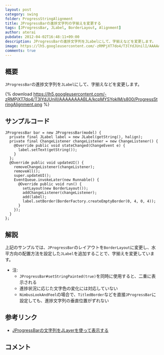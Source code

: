 ```yaml
---
layout: post
category: swing
folder: ProgressStringAlignment
title: JProgressBarの進捗文字列の字揃えを変更する
tags: [JProgressBar, JLabel, BorderLayout, Alignment]
author: aterai
pubdate: 2012-04-02T16:48:11+09:00
description: JProgressBarの進捗文字列をJLabelにして、字揃えなどを変更します。
image: https://lh5.googleusercontent.com/-zRMPjXT7do4/T3lYdJUnilI/AAAAAAAABLA/kcpMYSYoklM/s800/ProgressStringAlignment.png
comments: true
---
```

## 概要
`JProgressBar`の進捗文字列を`JLabel`にして、字揃えなどを変更します。

{% download https://lh5.googleusercontent.com/-zRMPjXT7do4/T3lYdJUnilI/AAAAAAAABLA/kcpMYSYoklM/s800/ProgressStringAlignment.png %}

## サンプルコード
<pre class="prettyprint"><code>JProgressBar bar = new JProgressBar(model) {
  private final JLabel label = new JLabel(getString(), halign);
  private final ChangeListener changeListener = new ChangeListener() {
    @Override public void stateChanged(ChangeEvent e) {
      label.setText(getString());
    }
  };
  @Override public void updateUI() {
    removeChangeListener(changeListener);
    removeAll();
    super.updateUI();
    EventQueue.invokeLater(new Runnable() {
      @Override public void run() {
        setLayout(new BorderLayout());
        addChangeListener(changeListener);
        add(label);
        label.setBorder(BorderFactory.createEmptyBorder(0, 4, 0, 4));
      }
    });
  }
};
</code></pre>

## 解説
上記のサンプルでは、`JProgressBar`のレイアウトを`BorderLayout`に変更し、水平方向の配置方法を設定した`JLabel`を追加することで、字揃えを変更しています。

- 注:
    - `JProgressBar#setStringPainted(true)`を同時に使用すると、二重に表示される
    - 進捗状況に応じた文字色の変化には対応していない
    - `NimbusLookAndFeel`の場合で、`TitledBorder`などを直接`JProgressBar`に設定しても、進捗文字列の垂直位置がずれない

<!-- dummy comment line for breaking list -->

## 参考リンク
- [JProgressBarの文字列をJLayerを使って表示する](http://ateraimemo.com/Swing/ProgressStringLayer.html)

<!-- dummy comment line for breaking list -->

## コメント
